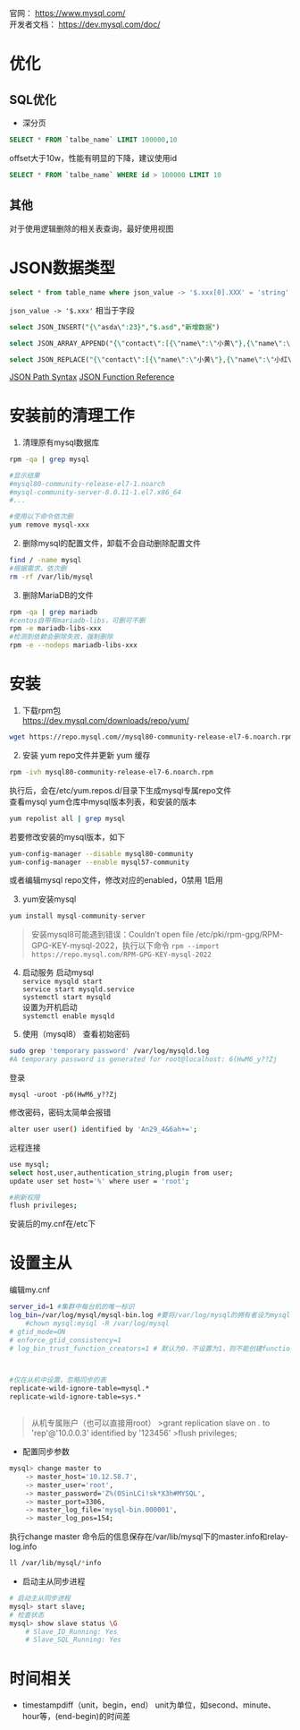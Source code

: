 官网： https://www.mysql.com/  
开发者文档： https://dev.mysql.com/doc/

# 优化
## SQL优化
- 深分页
```sql
SELECT * FROM `talbe_name` LIMIT 100000,10
```
offset大于10w，性能有明显的下降，建议使用id
```sql
SELECT * FROM `talbe_name` WHERE id > 100000 LIMIT 10
```

## 其他
对于使用逻辑删除的相关表查询，最好使用视图

# JSON数据类型
```sql
select * from table_name where json_value -> '$.xxx[0].XXX' = 'string'
```
`json_value -> '$.xxx'` 相当于字段
```sql
select JSON_INSERT("{\"asda\":23}","$.asd","新增数据")
```
```sql
select JSON_ARRAY_APPEND("{\"contact\":[{\"name\":\"小黄\"},{\"name\":\"小红\"}]}","$.contact",JSON_OBJECT("asd",1))
```
```sql
select JSON_REPLACE("{\"contact\":[{\"name\":\"小黄\"},{\"name\":\"小红\"}]}","$.contact","$.contact[0].name","小蓝")
```
[JSON Path Syntax](https://dev.mysql.com/doc/refman/5.7/en/json.html)
[JSON Function Reference](https://dev.mysql.com/doc/refman/5.7/en/json-function-reference.html)

# 安装前的清理工作
1. 清理原有mysql数据库
```bash
rpm -qa | grep mysql

#显示结果
#mysql80-community-release-el7-1.noarch
#mysql-community-server-8.0.11-1.el7.x86_64
#...

#使用以下命令依次删
yum remove mysql-xxx

```

2. 删除mysql的配置文件，卸载不会自动删除配置文件
```bash
find / -name mysql
#根据需求，依次删
rm -rf /var/lib/mysql
```

3. 删除MariaDB的文件
```bash
rpm -qa | grep mariadb
#centos自带有mariadb-libs，可删可不删
rpm -e mariadb-libs-xxx
#检测到依赖会删除失败，强制删除
rpm -e --nodeps mariadb-libs-xxx
```

# 安装

1. 下载rpm包  
https://dev.mysql.com/downloads/repo/yum/  
```bash
wget https://repo.mysql.com//mysql80-community-release-el7-6.noarch.rpm 
```

2. 安装 yum repo文件并更新 yum 缓存
```bash
rpm -ivh mysql80-community-release-el7-6.noarch.rpm 
```
执行后，会在/etc/yum.repos.d/目录下生成mysql专属repo文件  
查看mysql yum仓库中mysql版本列表，和安装的版本
```bash
yum repolist all | grep mysql
```
若要修改安装的mysql版本，如下
```bash
yum-config-manager --disable mysql80-community
yum-config-manager --enable mysql57-community
```
或者编辑mysql repo文件，修改对应的enabled，0禁用 1启用

3. yum安装mysql
```java
yum install mysql-community-server
``` 

>安装mysql8可能遇到错误：Couldn’t open file /etc/pki/rpm-gpg/RPM-GPG-KEY-mysql-2022，执行以下命令
>`rpm --import https://repo.mysql.com/RPM-GPG-KEY-mysql-2022`

4. 启动服务
启动mysql   
`service mysqld start`  
`service start mysqld.service`  
`systemctl start mysqld`  
设置为开机启动  
`systemctl enable mysqld`  

5. 使用（mysql8） 
查看初始密码
```bash
sudo grep 'temporary password' /var/log/mysqld.log
#A temporary password is generated for root@localhost: 6(HwM6_y??Zj
```

登录

```
mysql -uroot -p6(HwM6_y??Zj
```

修改密码，密码太简单会报错

```bash
alter user user() identified by 'An29_4&6ah+=';
```

远程连接

```bash
use mysql;
select host,user,authentication_string,plugin from user;
update user set host='%' where user = 'root';

#刷新权限
flush privileges;
```

安装后的my.cnf在/etc下

# 设置主从
编辑my.cnf
```bash
server_id=1 #集群中每台机的唯一标识
log_bin=/var/log/mysql/mysql-bin.log #要将/var/log/mysql的拥有者设为mysql:mysql
	#chown mysql:mysql -R /var/log/mysql
# gtid_mode=ON
# enforce_gtid_consistency=1
# log_bin_trust_function_creators=1 # 默认为0，不设置为1，则不能创建function



#仅在从机中设置，忽略同步的表
replicate-wild-ignore-table=mysql.*
replicate-wild-ignore-table=sys.*



```

>从机专属账户（也可以直接用root）
>\>grant replication slave on *.* to 'rep'@'10.0.0.3' identified by '123456'
>\>flush privileges;

- 配置同步参数

```bash
mysql> change master to
    -> master_host='10.12.58.7',
    -> master_user='root',
    -> master_password='Z%(OSinLCi!sk*X3h#MYSQL',
    -> master_port=3306,
    -> master_log_file='mysql-bin.000001',
    -> master_log_pos=154;
```

执行change master 命令后的信息保存在/var/lib/mysql下的master.info和relay-log.info

```bash
ll /var/lib/mysql/*info
```

- 启动主从同步进程
```bash
# 启动主从同步进程
mysql> start slave;
# 检查状态
mysql> show slave status \G
	# Slave_IO_Running: Yes
	# Slave_SQL_Running: Yes

```

# 时间相关
- timestampdiff（unit，begin，end）
unit为单位，如second、minute、hour等，(end-begin)的时间差